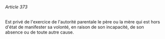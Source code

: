 ###### Article 373

Est privé de l'exercice de l'autorité parentale le père ou la mère qui est hors d'état de manifester sa volonté, en raison de son incapacité, de son absence ou de toute autre cause.


